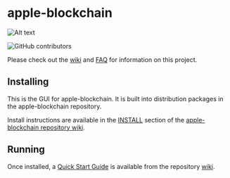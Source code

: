 # apple-blockchain
![Alt text](https://www.chiaapple.com/img/apple_logo.svg)

![GitHub contributors](https://img.shields.io/github/contributors/Apple-Network/apple-blockchain?logo=GitHub)

Please check out the [wiki](https://github.com/Apple-Network/apple-blockchain/wiki)
and [FAQ](https://github.com/Apple-Network/apple-blockchain/wiki/FAQ) for
information on this project.

## Installing

This is the GUI for apple-blockchain. It is built into distribution packages in the apple-blockchain repository.

Install instructions are available in the
[INSTALL](https://github.com/Apple-Network/apple-blockchain/wiki/INSTALL)
section of the
[apple-blockchain repository wiki](https://github.com/Apple-Network/apple-blockchain/wiki).

## Running

Once installed, a
[Quick Start Guide](https://github.com/Apple-Network/apple-blockchain/wiki/Quick-Start-Guide)
is available from the repository
[wiki](https://github.com/Apple-Network/apple-blockchain/wiki).

